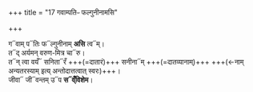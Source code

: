+++
title = "17 गवाम्पतिᳶ फल्गुनीनामसि"

+++

ग᳓वाम् प᳓तिः फ᳓ल्गुनीनाम् **असि** त्व᳓म्।  
त᳓द् अर्यमन् वरुण-मित्र चा᳓रु।  
त᳓न् त्वा वयँ᳓ सनिता᳓रँ +++(=दातारं)+++ सनीना᳓म् +++(=दातव्यानाम्)+++ +++(←नाम् अन्यतरस्याम् इत्य् अन्तोदात्तत्वात् स्वरः)+++।  
जीवा᳓ जी᳓वन्तम् उ᳓प **स᳓व्ँविशेम**।  
